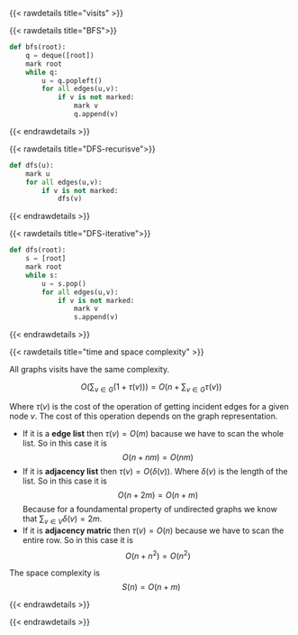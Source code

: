 {{< rawdetails title="visits" >}}

{{< rawdetails title="BFS">}}
```python
def bfs(root):
	q = deque([root])
	mark root
	while q:
		u = q.popleft()
		for all edges(u,v):
			if v is not marked:
				mark v
				q.append(v)
```
{{< endrawdetails >}}

{{< rawdetails title="DFS-recurisve">}}
```python
def dfs(u):
	mark u
	for all edges(u,v):
		if v is not marked:
			dfs(v)
```
{{< endrawdetails >}}

{{< rawdetails title="DFS-iterative">}}
```python
def dfs(root):
	s = [root]
	mark root
	while s:
		u = s.pop()
		for all edges(u,v):
			if v is not marked:
				mark v
				s.append(v)
```
{{< endrawdetails >}}



{{< rawdetails title="time and space complexity" >}}

All graphs visits have the same complexity.

$$ O( \sum_{v \in G} (1 + \tau(v))) = O( n + \sum_{v \in G} \tau(v))$$

Where $\tau(v)$ is the cost of the operation of getting incident edges for a given node $v$.
The cost of this operation depends on the graph representation.
- If it is a **edge list** then $\tau(v) = O(m)$ bacause we have to scan the whole list. So in this case it is $$O(n + nm) = O(nm)$$
- If it is **adjacency list** then $\tau(v) = O(\delta(v))$. Where $\delta(v)$ is the length of the list. So in this case it is $$O(n + 2m) = O(n + m)$$ Because for a foundamental property of undirected graphs we know that $\sum_{v \in V} \delta(v) = 2m$.
- If it is **adjacency matric** then $\tau(v) = O(n)$ because we have to scan the entire row. So in this case it is $$O(n + n^2) = O(n^2)$$

The space complexity is 
$$S(n) = O(n + m)$$

{{< endrawdetails >}}





{{< endrawdetails >}}